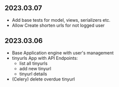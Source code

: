 ## 2023.03.07
- Add base tests for model, views, serializers etc.
- Allow Create shorten urls for not logged user

## 2023.03.06
- Base Application engine with user's management
- tinyurls App with API Endpoints:
  - list all tinyurls
  - add new tinyurl
  - tinyurl details
- (Celery) delete overdue tinyurl
